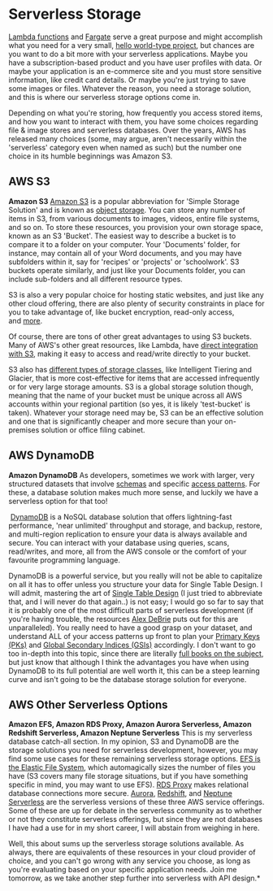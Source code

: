 # Serverless Storage

[Lambda functions](https://aws.amazon.com/lambda/) and [Fargate](https://aws.amazon.com/fargate/) serve a great purpose and might accomplish what you need for a very small, [hello world-type project](https://aws.amazon.com/getting-started/hands-on/run-serverless-code/), but chances are you want to do a bit more with your serverless applications. Maybe you have a subscription-based product and you have user profiles with data. Or maybe your application is an e-commerce site and you must store sensitive information, like credit card details. Or maybe you're just trying to save some images or files. Whatever the reason, you need a storage solution, and this is where our serverless storage options come in.

Depending on what you're storing, how frequently you access stored items, and how you want to interact with them, you have some choices regarding file & image stores and serverless databases. Over the years, AWS has released many choices (some, may argue, aren't necessarily within the 'serverless' category even when named as such) but the number one choice in its humble beginnings was Amazon S3.

## AWS S3

**Amazon S3** [Amazon S3](https://aws.amazon.com/s3/) is a popular abbreviation for 'Simple Storage Solution' and is known as [object storage](https://aws.amazon.com/what-is/object-storage/). You can store any number of items in S3, from various documents to images, videos, entire file systems, and so on. To store these resources, you provision your own storage space, known as an S3 'Bucket'. The easiest way to describe a bucket is to compare it to a folder on your computer. Your 'Documents' folder, for instance, may contain all of your Word documents, and you may have subfolders within it, say for 'recipes' or 'projects' or 'schoolwork'. S3 buckets operate similarly, and just like your Documents folder, you can include sub-folders and all different resource types. 

S3 is also a very popular choice for hosting static websites, and just like any other cloud offering, there are also plenty of security constraints in place for you to take advantage of, like bucket encryption, read-only access, and [more](https://aws.amazon.com/s3/security/).

Of course, there are tons of other great advantages to using S3 buckets. Many of AWS's other great resources, like Lambda, have [direct integration with S3](https://docs.aws.amazon.com/lambda/latest/dg/with-s3-example.html), making it easy to access and read/write directly to your bucket. 

S3 also has [different types of storage classes](https://aws.amazon.com/s3/storage-classes/), like Intelligent Tiering and Glacier, that is more cost-effective for items that are accessed infrequently or for very large storage amounts. S3 is a global storage solution though, meaning that the name of your bucket must be unique across all AWS accounts within your regional partition (so yes, it is likely 'test-bucket' is taken). Whatever your storage need may be, S3 can be an effective solution and one that is significantly cheaper and more secure than your on-premises solution or office filing cabinet.

## AWS DynamoDB

**Amazon DynamoDB** As developers, sometimes we work with larger, very structured datasets that involve [schemas](https://www.ibm.com/topics/database-schema) and specific [access patterns](https://docs.aws.amazon.com/prescriptive-guidance/latest/dynamodb-data-modeling/step3.html). For these, a database solution makes much more sense, and luckily we have a serverless option for that too!

 [DynamoDB](https://aws.amazon.com/dynamodb/) is a NoSQL database solution that offers lightning-fast performance, 'near unlimited' throughput and storage, and backup, restore, and multi-region replication to ensure your data is always available and secure. You can interact with your database using queries, scans, read/writes, and more, all from the AWS console or the comfort of your favourite programming language.

DynamoDB is a powerful service, but you really will not be able to capitalize on all it has to offer unless you structure your data for Single Table Design. I will admit, mastering the art of [Single Table Design](https://aws.amazon.com/blogs/compute/creating-a-single-table-design-with-amazon-dynamodb/) (I just tried to abbreviate that, and I will never do that again..) is not easy; I would go so far to say that it is probably one of the most difficult parts of serverless development (if you're having trouble, the resources [Alex DeBrie](https://aws.amazon.com/blogs/compute/creating-a-single-table-design-with-amazon-dynamodb/) puts out for this are unparalleled). You really need to have a good grasp on your dataset, and understand ALL of your access patterns up front to plan your [Primary Keys (PKs)](https://aws.amazon.com/premiumsupport/knowledge-center/primary-key-dynamodb-table/) and [Global Secondary Indices (GSIs)](https://docs.aws.amazon.com/amazondynamodb/latest/developerguide/GSI.html) accordingly. I don't want to go too in-depth into this topic, since there are literally [full books on the subject](https://www.dynamodbbook.com/), but just know that although I think the advantages you have when using DynamoDB to its full potential are well worth it, this can be a steep learning curve and isn't going to be the database storage solution for everyone.

## AWS Other Serverless Options

**Amazon EFS, Amazon RDS Proxy, Amazon Aurora Serverless, Amazon Redshift Serverless, Amazon Neptune Serverless** This is my serverless database catch-all section. In my opinion, S3 and DynamoDB are the storage solutions you need for serverless development, however, you may find some use cases for these remaining serverless storage options. [EFS is the Elastic File System](https://aws.amazon.com/efs/), which automagically sizes the number of files you have (S3 covers many file storage situations, but if you have something specific in mind, you may want to use EFS). [RDS Proxy](https://aws.amazon.com/rds/proxy/) makes relational database connections more secure. [Aurora](https://aws.amazon.com/rds/aurora/serverless/), [Redshift](https://aws.amazon.com/redshift/redshift-serverless/), and [Neptune Serverless](https://aws.amazon.com/neptune/serverless/) are the serverless versions of these three AWS service offerings. Some of these are up for debate in the serverless community as to whether or not they constitute serverless offerings, but since they are not databases I have had a use for in my short career, I will abstain from weighing in here.

Well, this about sums up the serverless storage solutions available. As always, there are equivalents of these resources in your cloud provider of choice, and you can't go wrong with any service you choose, as long as you're evaluating based on your specific application needs. Join me tomorrow, as we take another step further into serverless with API design.*